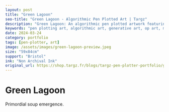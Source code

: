```yaml
---
layout: post
title: "Green Lagoon"
seo-title: "Green Lagoon - Algorithmic Pen Plotted Art | Targz"
description: "Green Lagoon: An algorithmic pen plotted artwork featuring geometric patterns. 59x84cm non archival ink on Bristol paper."
keywords: "pen plotting art, algorithmic art, generative art, op art, mathematical art, geometric patterns, bristol paper, precision plotting"
date: 2024-03-24
category: portfolio
tags: [pen-plotter, art]
image: /assets/images/green-lagoon-preview.jpeg
size: "59x84cm"
support: "Bristol"
ink: "Non Archival Ink"
original_url: https://shop.targz.fr/blogs/targz-pen-plotter-portfolio/green-lagoon
---
```


# Green Lagoon

Primordial soup emergence.

